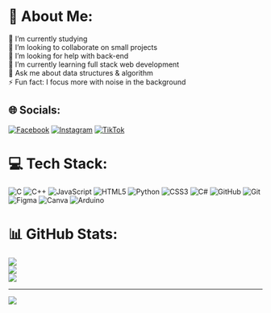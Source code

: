 # 💫 About Me:
🔭 I’m currently studying<br>👯 I’m looking to collaborate on small projects<br>🤝 I’m looking for help with back-end<br>🌱 I’m currently learning full stack web development<br>💬 Ask me about data structures & algorithm<br>⚡ Fun fact: I focus more with noise in the background


## 🌐 Socials:
[![Facebook](https://img.shields.io/badge/Facebook-%231877F2.svg?logo=Facebook&logoColor=white)](https://facebook.com/defnotjuno) [![Instagram](https://img.shields.io/badge/Instagram-%23E4405F.svg?logo=Instagram&logoColor=white)](https://instagram.com/lancebrye) [![TikTok](https://img.shields.io/badge/TikTok-%23000000.svg?logo=TikTok&logoColor=white)](https://tiktok.com/@lancebrye) 

# 💻 Tech Stack:
![C](https://img.shields.io/badge/c-%2300599C.svg?style=for-the-badge&logo=c&logoColor=white) ![C++](https://img.shields.io/badge/c++-%2300599C.svg?style=for-the-badge&logo=c%2B%2B&logoColor=white) ![JavaScript](https://img.shields.io/badge/javascript-%23323330.svg?style=for-the-badge&logo=javascript&logoColor=%23F7DF1E) ![HTML5](https://img.shields.io/badge/html5-%23E34F26.svg?style=for-the-badge&logo=html5&logoColor=white) ![Python](https://img.shields.io/badge/python-3670A0?style=for-the-badge&logo=python&logoColor=ffdd54) ![CSS3](https://img.shields.io/badge/css3-%231572B6.svg?style=for-the-badge&logo=css3&logoColor=white) ![C#](https://img.shields.io/badge/c%23-%23239120.svg?style=for-the-badge&logo=csharp&logoColor=white) ![GitHub](https://img.shields.io/badge/github-%23121011.svg?style=for-the-badge&logo=github&logoColor=white) ![Git](https://img.shields.io/badge/git-%23F05033.svg?style=for-the-badge&logo=git&logoColor=white) ![Figma](https://img.shields.io/badge/figma-%23F24E1E.svg?style=for-the-badge&logo=figma&logoColor=white) ![Canva](https://img.shields.io/badge/Canva-%2300C4CC.svg?style=for-the-badge&logo=Canva&logoColor=white) ![Arduino](https://img.shields.io/badge/-Arduino-00979D?style=for-the-badge&logo=Arduino&logoColor=white)
# 📊 GitHub Stats:
![](https://github-readme-stats.vercel.app/api?username=fljuno&theme=dark&hide_border=false&include_all_commits=false&count_private=false)<br/>
![](https://github-readme-streak-stats.herokuapp.com/?user=fljuno&theme=dark&hide_border=false)<br/>
![](https://github-readme-stats.vercel.app/api/top-langs/?username=fljuno&theme=dark&hide_border=false&include_all_commits=false&count_private=false&layout=compact)

---
[![](https://visitcount.itsvg.in/api?id=fljuno&icon=0&color=0)](https://visitcount.itsvg.in)

<!-- Proudly created with GPRM ( https://gprm.itsvg.in ) -->

